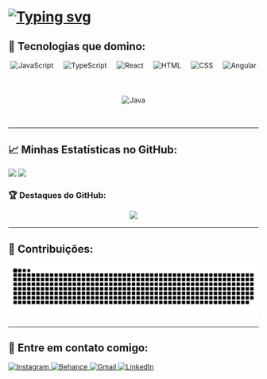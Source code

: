 # [![Typing svg](https://readme-typing-svg.herokuapp.com/?color=1dafdb&size=35&center=true&vCenter=true&width=1000&lines=Olá,+meu+nome+é+Tomás+Rita;Sou+Desenvolvedor+e+Designer;Apaixonado+por+tecnologia+e+inovação;Seja+bem-vindo!+:%29)](https://git.io/typing-svg)

## 🌟 Tecnologias que domino:

<div style="display: flex; justify-content: center; flex-wrap: wrap; gap: 20px; margin-top: 15px;">
  <img src="https://skillicons.dev/icons?i=javascript" alt="JavaScript" height="50">
  <img src="https://skillicons.dev/icons?i=typescript" alt="TypeScript" height="50">
  <img src="https://skillicons.dev/icons?i=react" alt="React" height="50">
  <img src="https://skillicons.dev/icons?i=html" alt="HTML" height="50">
  <img src="https://skillicons.dev/icons?i=css" alt="CSS" height="50">
  <img src="https://skillicons.dev/icons?i=angular" alt="Angular" height="50">
  <img src="https://skillicons.dev/icons?i=java" alt="Java" height="50">
</div>

---

## 📈 Minhas Estatísticas no GitHub:

<div>
  <img height="180em" src="https://github-readme-stats.vercel.app/api?username=TomasRita&show_icons=true&theme=dark&bg_color=0d1117&title_color=1dafdb&text_color=ffffff&include_all_commits=true&count_private=true"/>
  <img height="180em" src="https://github-readme-stats.vercel.app/api/top-langs/?username=TomasRita&layout=compact&langs_count=7&theme=dark&bg_color=0d1117&title_color=1dafdb&text_color=ffffff"/>
</div>

### 🏆 Destaques do GitHub:
<div align="center">
  <img src="https://github-profile-trophy.vercel.app/?username=TomasRita&theme=darkhub&margin-w=15&margin-h=15&title_color=1dafdb"/>
</div>

---

## 🐍 Contribuições:

<div>
  <img src="https://raw.githubusercontent.com/Platane/snk/output/github-contribution-grid-snake-dark.svg" alt="Snake Animation">
</div>

---

## 🚀 Entre em contato comigo:

<div>
  <a href="https://www.instagram.com/tomasrita0/" target="_blank">
    <img src="https://skillicons.dev/icons?i=instagram" alt="Instagram" height="50">
  </a>
 <a href="https://www.behance.net/tomsritajunior/projects" target="_blank">
  <img src="https://cdn.jsdelivr.net/gh/devicons/devicon/icons/behance/behance-original.svg" alt="Behance" height="50">
</a>

  <a href="mailto:tomasdrita15@gmail.com" target="_blank">
    <img src="https://skillicons.dev/icons?i=gmail" alt="Gmail" height="50">
  </a>
  <a href="https://www.linkedin.com/in/tom%C3%A1s-rita-072a27242/" target="_blank">
    <img src="https://skillicons.dev/icons?i=linkedin" alt="LinkedIn" height="50">
  </a>
</div>
